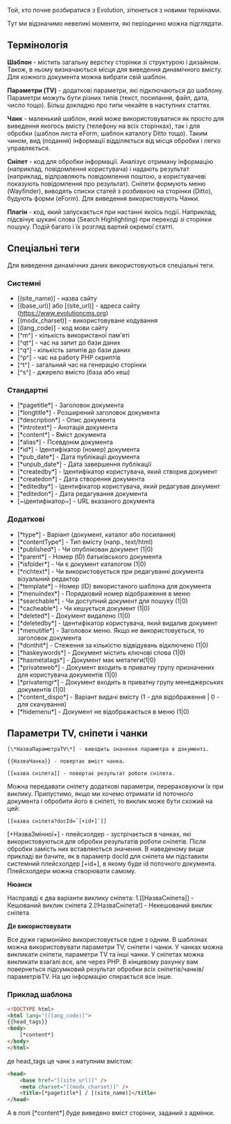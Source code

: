 Той, хто почне розбиратися з Evolution, зіткнеться з новими термінами.

Тут ми відзначимо невеликі моменти, які періодично можна підглядати.

## Термінологія ##

**Шаблон** - містить загальну верстку сторінки зі структурою і дизайном. Також, в ньому визначаються місця для виведення динамічного вмісту. Для кожного документа можна вибрати свій шаблон.

**Параметри (TV)** - додаткові параметри, які підключаються до шаблону. Параметри можуть бути різних типів (текст, посилання, файл, дата, число тощо). Більш докладно про типи чекайте в наступних статтях.

**Чанк** - маленький шаблон, який може використовуватися як просто для виведення якогось вмісту (телефону на всіх сторінках), так і для обробки (шаблон листа eForm, шаблон каталогу Ditto тощо). Таким чином, вид (подання) інформації відділяється від місця обробки і легко управляється.

**Сніпет** - код для обробки інформації. Аналізує отриману інформацію (наприклад, повідомлення користувача) і надають результат (наприклад, відправляють повідомлення поштою, а користувачеві показують повідомлення про результат). Сніпети формують меню (Wayfinder), виводять списки статей з розбивкою на сторінки (Ditto), будують форми (eForm). Для виведення використовують Чанки.

**Плагін** - код, який запускається при настанні якоїсь події. Наприклад, підсвічує шукані слова (Search Highlighting) при переході зі сторінки пошуку. Подій багато і їх розгляд вартий окремої статті.

## Спеціальні теги ##

Для виведення динамічних даних використовуються спеціальні теги.

### Системні ###

- [(site_name)] - назва сайту
- [(base_url)] або [(site_url)] - адреса сайту (https://www.evolutioncms.org)
- [(modx_charset)] - використовуване кодування
- [(lang_code)] - код мови сайту
- [^m^] - кількість використаної пам'яті
- [^qt^] - час на запит до бази даних
- [^q^] - кількість запитів до бази даних
- [^p^] - час на работу PHP скриптів
- [^t^] - загальний час на генерацію сторінки
- [^s^] - джерело вмісто (база або кеш) 

### Стандартні ###

- [\*pagetitle\*] - Заголовок документа
- [\*longtitle\*] - Розширений заголовок документа
- [\*description\*] - Опис документа
- [\*introtext\*] - Анотація документа
- [\*content\*] - Вміст документа
- [\*alias\*] - Псевдонім документа
- [\*id\*] - Ідентифікатор (номер) документа
- [\*pub_date\*] - Дата публікації дкоумента
- [\*unpub_date\*] - Дата завершення публікації
- [\*createdby\*] - Ідентифікатор користувача, який створив документ
- [\*createdon\*] - Дата створення документа
- [\*editedby\*] - Ідентифікатор користувача, який редагував документ
- [\*editedon\*] - Дата редагування документа
- [~ідентифікатор~] - URL вказаного документа

### Додаткові ###

- [\*type\*] - Варіант (документ, каталог або посилання)
- [\*contentType\*] - Тип вмісту (напр., text/html)
- [\*published\*] - Чи опублікован документ (1|0)
- [\*parent\*] - Номер (ID) батьківського документа
- [\*isfolder\*] - Чи є документ каталогом (1|0)
- [\*richtext\*] - Чи використовується при редагуванні документа візуальний редактор
- [\*template\*] - Номер (ID) використаного шаблона для документа
- [\*menuindex\*] - Порядковий номер відображення в меню
- [\*searchable\*] - Чи доступний документ для пошуку (1|0)
- [\*cacheable\*] - Чи кешується документ (1|0)
- [\*deleted\*] - Документ видалено (1|0)
- [\*deletedby\*] - Ідентифікатор користувача, який видалив документ
- [\*menutitle\*] - Заголовок меню. Якщо не використовується, то заголовок документа
- [\*donthit\*] - Стеження за кількістю відвідувань відключено (1|0)
- [\*haskeywords\*] - Документ містить ключові слова (1|0)
- [\*hasmetatags\*] - Документ має метатеги(1|0)
- [\*privateweb\*] - Документ входить в приватну групу призначених для користувача документів (1|0)
- [\*privatemgr\*] - Документ входить в приватну групу менеджерських документів (1|0)
- [\*content_dispo\*] - Варіант видачі вмісту (1 - для відображення | 0 - для скачування)
- [\*hidemenu\*] - Документ не відображається в меню (1|0)

## Параметри TV, сніпети і чанки ##
```
[\*НазваПараметраTV\*] - виводить значення параметра в документі.
```
```
{{НазваЧанка}} - повертає вміст чанка.
```
```
[[назва сніпета]] - повертає результат роботи сніпета. 
```
Можна передавати сніпету додаткові параметри, перераховуючи їх при виклику. Припустимо, якщо ми хочемо отримати id поточного документа і обробити його в сніпеті, то виклик може бути схожий на цей:
```
[[назва сніпета?docId=`[+id+]`]]
```
[+НазваЗмінної+] - плейсхолдер - зустрічається в чанках, які використовуються для обробки результатів роботи сніпетів. Після обробки замість них вставляються значення. В наведеному вище прикладі ви бачите, як в параметр docId для сніпета ми підставили системний плейсхолдер [+id+], в якому буде id поточного документа. Плейсхолдери можна створювати самому.

**Нюанси**

Насправді є два варіанти виклику сніпета:
1.[[НазваСніпета]] - Кешований виклик сніпета
2.[!НазваСніпета!] - Некешований виклик сніпета

**Де використовувати**

Все дуже гармонійно використовується одне з одним.
В шаблонах можна використовувати параметри TV, сніпети і чанки.
У чанках можна викликати сніпети, параметри TV та інші чанки.
У сніпетах можна викликати взагалі все, але через PHP.
В кінцевому рахунку вам повернеться підсумковий результат обробки всіх сніпетів/чанків/параметрівTV.
На цю інформацію спирається все інше.


### Приклад шаблона ###
```html
<!DOCTYPE html>
<html lang="[(lang_code)]">
{{head_tags}}
<body>
	[*content*]
</body>
</html>
```
де head_tags це чанк з натупним вмістом:

```html
<head>	
	<base href="[(site_url)]" />
	<meta charset="[(modx_charset)]" />
	<title>[*pagetitle*] / [(site_name)]</title>
</head>
```
А в полі [\*content\*] буде виведено вміст сторінки, заданий з адмінки.

